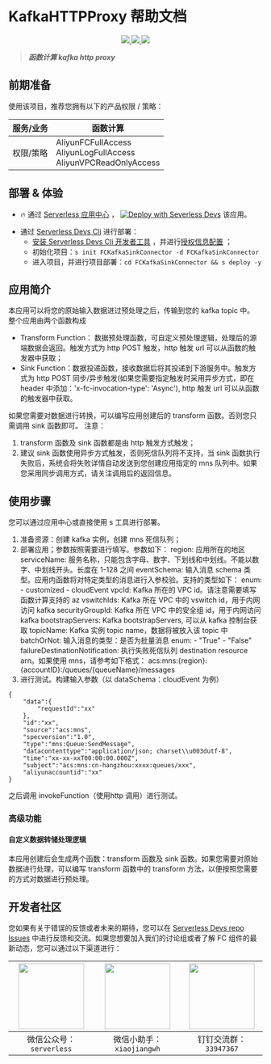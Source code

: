 # KafkaHTTPProxy 帮助文档

<p align="center" class="flex justify-center">
    <a href="https://www.serverless-devs.com" class="ml-1">
    <img src="http://editor.devsapp.cn/icon?package=FCMysqlSinkConnector&type=packageType">
  </a>
  <a href="http://www.devsapp.cn/details.html?name=FCMysqlSinkConnector" class="ml-1">
    <img src="http://editor.devsapp.cn/icon?package=FCMysqlSinkConnector&type=packageVersion">
  </a>
  <a href="http://www.devsapp.cn/details.html?name=FCMysqlSinkConnector" class="ml-1">
    <img src="http://editor.devsapp.cn/icon?package=FCMysqlSinkConnector&type=packageDownload">
  </a>
</p>

<description>

> ***函数计算 kafka http proxy***

</description>

## 前期准备
使用该项目，推荐您拥有以下的产品权限 / 策略：

| 服务/业务 | 函数计算 |     
| --- |  --- |   
| 权限/策略 | AliyunFCFullAccess</br>AliyunLogFullAccess</br>AliyunVPCReadOnlyAccess |     


<codepre id="codepre">



</codepre>

<deploy>

## 部署 & 体验

<appcenter>

- :fire: 通过 [Serverless 应用中心](https://fcnext.console.aliyun.com/applications/create?template=FCKafkaSinkConnector) ，
[![Deploy with Severless Devs](https://img.alicdn.com/imgextra/i1/O1CN01w5RFbX1v45s8TIXPz_!!6000000006118-55-tps-95-28.svg)](https://fcnext.console.aliyun.com/applications/create?template=FCMysqlSinkConnector)  该应用。 

</appcenter>

- 通过 [Serverless Devs Cli](https://www.serverless-devs.com/serverless-devs/install) 进行部署：
    - [安装 Serverless Devs Cli 开发者工具](https://www.serverless-devs.com/serverless-devs/install) ，并进行[授权信息配置](https://www.serverless-devs.com/fc/config) ；
    - 初始化项目：`s init FCKafkaSinkConnector -d FCKafkaSinkConnector`   
    - 进入项目，并进行项目部署：`cd FCKafkaSinkConnector && s deploy -y`

</deploy>

<appdetail id="flushContent">

## 应用简介
本应用可以将您的原始输入数据进过预处理之后，传输到您的 kafka topic 中。 整个应用由两个函数构成

- Transform Function： 数据预处理函数，可自定义预处理逻辑，处理后的源端数据会返回。触发方式为 http POST 触发，http 触发 url 可以从函数的触发器中获取；
- Sink Function：数据投递函数，接收数据后将其投递到下游服务中。触发方式为 http POST 同步/异步触发(如果您需要指定触发时采用异步方式，即在 header 中添加：'x-fc-invocation-type': 'Async'),
  http 触发 url 可以从函数的触发器中获取。

如果您需要对数据进行转换，可以编写应用创建后的 transform 函数。否则您只需调用 sink 函数即可。
注意：
1. transform 函数及 sink 函数都是由 http 触发方式触发；
2. 建议 sink 函数使用异步方式触发，否则死信队列将不支持，当 sink 函数执行失败后，系统会将失败详情自动发送到您创建应用指定的 mns 队列中。如果您采用同步调用方式，请关注调用后的返回信息。

## 使用步骤
您可以通过应用中心或直接使用 s 工具进行部署。
1. 准备资源：创建 kafka 实例，创建 mns 死信队列；
2. 部署应用；参数按照需要进行填写。参数如下：
    region: 应用所在的地区
    serviceName: 服务名称，只能包含字母、数字、下划线和中划线。不能以数字、中划线开头。长度在 1-128 之间
    eventSchema: 输入消息 schema 类型。应用内函数将对特定类型的消息进行入参校验。支持的类型如下：
      enum:
        - customized
        - cloudEvent
    vpcId: Kafka 所在的 VPC id。请注意需要填写函数计算支持的 az
    vswitchIds: Kafka 所在 VPC 中的 vswitch id，用于内网访问 kafka
    securityGroupId: Kafka 所在 VPC 中的安全组 id，用于内网访问 kafka
    bootstrapServers: Kafka bootstrapServers, 可以从 kafka 控制台获取
    topicName: Kafka 实例 topic name，数据将被放入该 topic 中
    batchOrNot: 输入消息的类型：是否为批量消息
      enum:
        - "True"
        - "False"
    failureDestinationNotification: 执行失败死信队列 destination resource arn。如果使用 mns，请参考如下格式： acs:mns:{region}:{accountID}:/queues/{queueName}/messages
3. 进行测试。构建输入参数（以 dataSchema：cloudEvent 为例）
```
{
    "data":{
        "requestId":"xx"
    },
    "id":"xx",
    "source":"acs:mns",
    "specversion":"1.0",
    "type":"mns:Queue:SendMessage",
    "datacontenttype":"application/json; charset\\u003dutf-8",
    "time":"xx-xx-xxT00:00:00.000Z",
    "subject":"acs:mns:cn-hangzhou:xxxx:queues/xxx",
    "aliyunaccountid":"xx"
}
```
之后调用 invokeFunction（使用http 调用）进行测试。


### 高级功能
#### 自定义数据转储处理逻辑
本应用创建后会生成两个函数：transform 函数及 sink 函数。如果您需要对原始数据进行处理，可以编写 transform 函数中的 transform 方法，以便按照您需要的方式对数据进行预处理。

</appdetail>

<devgroup>

## 开发者社区

您如果有关于错误的反馈或者未来的期待，您可以在 [Serverless Devs repo Issues](https://github.com/serverless-devs/serverless-devs/issues) 中进行反馈和交流。如果您想要加入我们的讨论组或者了解 FC 组件的最新动态，您可以通过以下渠道进行：

<p align="center">

| <img src="https://serverless-article-picture.oss-cn-hangzhou.aliyuncs.com/1635407298906_20211028074819117230.png" width="130px" > | <img src="https://serverless-article-picture.oss-cn-hangzhou.aliyuncs.com/1635407044136_20211028074404326599.png" width="130px" > | <img src="https://serverless-article-picture.oss-cn-hangzhou.aliyuncs.com/1635407252200_20211028074732517533.png" width="130px" > |
|--- | --- | --- |
| <center>微信公众号：`serverless`</center> | <center>微信小助手：`xiaojiangwh`</center> | <center>钉钉交流群：`33947367`</center> | 

</p>

</devgroup>
